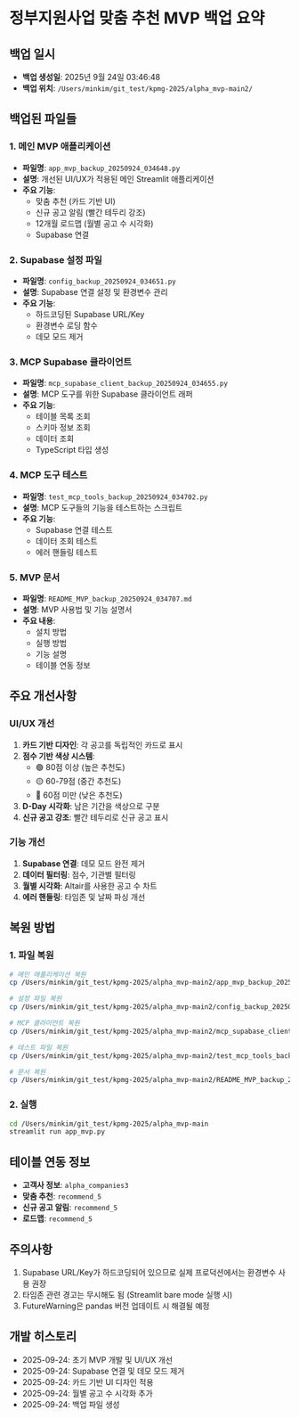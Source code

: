 # 정부지원사업 맞춤 추천 MVP 백업 요약

## 백업 일시
- **백업 생성일**: 2025년 9월 24일 03:46:48
- **백업 위치**: `/Users/minkim/git_test/kpmg-2025/alpha_mvp-main2/`

## 백업된 파일들

### 1. 메인 MVP 애플리케이션
- **파일명**: `app_mvp_backup_20250924_034648.py`
- **설명**: 개선된 UI/UX가 적용된 메인 Streamlit 애플리케이션
- **주요 기능**:
  - 맞춤 추천 (카드 기반 UI)
  - 신규 공고 알림 (빨간 테두리 강조)
  - 12개월 로드맵 (월별 공고 수 시각화)
  - Supabase 연결

### 2. Supabase 설정 파일
- **파일명**: `config_backup_20250924_034651.py`
- **설명**: Supabase 연결 설정 및 환경변수 관리
- **주요 기능**:
  - 하드코딩된 Supabase URL/Key
  - 환경변수 로딩 함수
  - 데모 모드 제거

### 3. MCP Supabase 클라이언트
- **파일명**: `mcp_supabase_client_backup_20250924_034655.py`
- **설명**: MCP 도구를 위한 Supabase 클라이언트 래퍼
- **주요 기능**:
  - 테이블 목록 조회
  - 스키마 정보 조회
  - 데이터 조회
  - TypeScript 타입 생성

### 4. MCP 도구 테스트
- **파일명**: `test_mcp_tools_backup_20250924_034702.py`
- **설명**: MCP 도구들의 기능을 테스트하는 스크립트
- **주요 기능**:
  - Supabase 연결 테스트
  - 데이터 조회 테스트
  - 에러 핸들링 테스트

### 5. MVP 문서
- **파일명**: `README_MVP_backup_20250924_034707.md`
- **설명**: MVP 사용법 및 기능 설명서
- **주요 내용**:
  - 설치 방법
  - 실행 방법
  - 기능 설명
  - 테이블 연동 정보

## 주요 개선사항

### UI/UX 개선
1. **카드 기반 디자인**: 각 공고를 독립적인 카드로 표시
2. **점수 기반 색상 시스템**: 
   - 🟢 80점 이상 (높은 추천도)
   - 🟡 60-79점 (중간 추천도)
   - 🔴 60점 미만 (낮은 추천도)
3. **D-Day 시각화**: 남은 기간을 색상으로 구분
4. **신규 공고 강조**: 빨간 테두리로 신규 공고 표시

### 기능 개선
1. **Supabase 연결**: 데모 모드 완전 제거
2. **데이터 필터링**: 점수, 기관별 필터링
3. **월별 시각화**: Altair를 사용한 공고 수 차트
4. **에러 핸들링**: 타임존 및 날짜 파싱 개선

## 복원 방법

### 1. 파일 복원
```bash
# 메인 애플리케이션 복원
cp /Users/minkim/git_test/kpmg-2025/alpha_mvp-main2/app_mvp_backup_20250924_034648.py /Users/minkim/git_test/kpmg-2025/alpha_mvp-main/app_mvp.py

# 설정 파일 복원
cp /Users/minkim/git_test/kpmg-2025/alpha_mvp-main2/config_backup_20250924_034651.py /Users/minkim/git_test/kpmg-2025/alpha_mvp-main/config.py

# MCP 클라이언트 복원
cp /Users/minkim/git_test/kpmg-2025/alpha_mvp-main2/mcp_supabase_client_backup_20250924_034655.py /Users/minkim/git_test/kpmg-2025/alpha_mvp-main/mcp_supabase_client.py

# 테스트 파일 복원
cp /Users/minkim/git_test/kpmg-2025/alpha_mvp-main2/test_mcp_tools_backup_20250924_034702.py /Users/minkim/git_test/kpmg-2025/alpha_mvp-main/test_mcp_tools.py

# 문서 복원
cp /Users/minkim/git_test/kpmg-2025/alpha_mvp-main2/README_MVP_backup_20250924_034707.md /Users/minkim/git_test/kpmg-2025/alpha_mvp-main/README_MVP.md
```

### 2. 실행
```bash
cd /Users/minkim/git_test/kpmg-2025/alpha_mvp-main
streamlit run app_mvp.py
```

## 테이블 연동 정보
- **고객사 정보**: `alpha_companies3`
- **맞춤 추천**: `recommend_5`
- **신규 공고 알림**: `recommend_5`
- **로드맵**: `recommend_5`

## 주의사항
1. Supabase URL/Key가 하드코딩되어 있으므로 실제 프로덕션에서는 환경변수 사용 권장
2. 타임존 관련 경고는 무시해도 됨 (Streamlit bare mode 실행 시)
3. FutureWarning은 pandas 버전 업데이트 시 해결될 예정

## 개발 히스토리
- 2025-09-24: 초기 MVP 개발 및 UI/UX 개선
- 2025-09-24: Supabase 연결 및 데모 모드 제거
- 2025-09-24: 카드 기반 UI 디자인 적용
- 2025-09-24: 월별 공고 수 시각화 추가
- 2025-09-24: 백업 파일 생성
